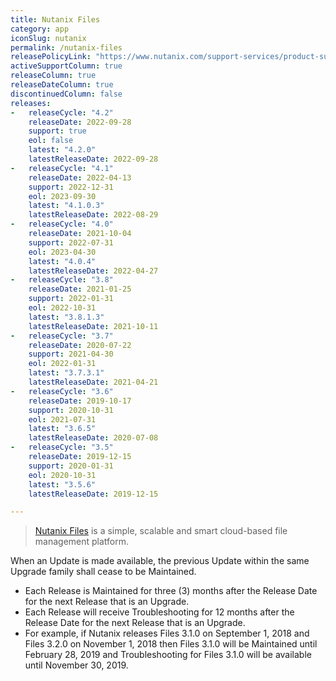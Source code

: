 ```yaml
---
title: Nutanix Files
category: app
iconSlug: nutanix
permalink: /nutanix-files
releasePolicyLink: "https://www.nutanix.com/support-services/product-support/support-policies-and-faqs"
activeSupportColumn: true
releaseColumn: true
releaseDateColumn: true
discontinuedColumn: false
releases:
-   releaseCycle: "4.2"
    releaseDate: 2022-09-28
    support: true
    eol: false
    latest: "4.2.0"
    latestReleaseDate: 2022-09-28
-   releaseCycle: "4.1"
    releaseDate: 2022-04-13
    support: 2022-12-31
    eol: 2023-09-30
    latest: "4.1.0.3"
    latestReleaseDate: 2022-08-29
-   releaseCycle: "4.0"
    releaseDate: 2021-10-04
    support: 2022-07-31
    eol: 2023-04-30
    latest: "4.0.4"
    latestReleaseDate: 2022-04-27
-   releaseCycle: "3.8"
    releaseDate: 2021-01-25
    support: 2022-01-31
    eol: 2022-10-31
    latest: "3.8.1.3"
    latestReleaseDate: 2021-10-11
-   releaseCycle: "3.7"
    releaseDate: 2020-07-22
    support: 2021-04-30
    eol: 2022-01-31
    latest: "3.7.3.1"
    latestReleaseDate: 2021-04-21
-   releaseCycle: "3.6"
    releaseDate: 2019-10-17
    support: 2020-10-31
    eol: 2021-07-31
    latest: "3.6.5"
    latestReleaseDate: 2020-07-08
-   releaseCycle: "3.5"
    releaseDate: 2019-12-15
    support: 2020-01-31
    eol: 2020-10-31
    latest: "3.5.6"
    latestReleaseDate: 2019-12-15

---
```


> [Nutanix Files](https://www.nutanix.com/uk/products/files) is a simple, scalable and smart cloud-based file management platform.

When an Update is made available, the previous Update within the same Upgrade family shall cease to be Maintained.

* Each Release is Maintained for three (3) months after the Release Date for the next Release that is an Upgrade.
* Each Release will receive Troubleshooting for 12 months after the Release Date for the next Release that is an Upgrade.
* For example, if Nutanix releases Files 3.1.0 on September 1, 2018 and Files 3.2.0 on November 1, 2018 then Files 3.1.0 will be Maintained until February 28, 2019 and Troubleshooting for Files 3.1.0 will be available until November 30, 2019.
